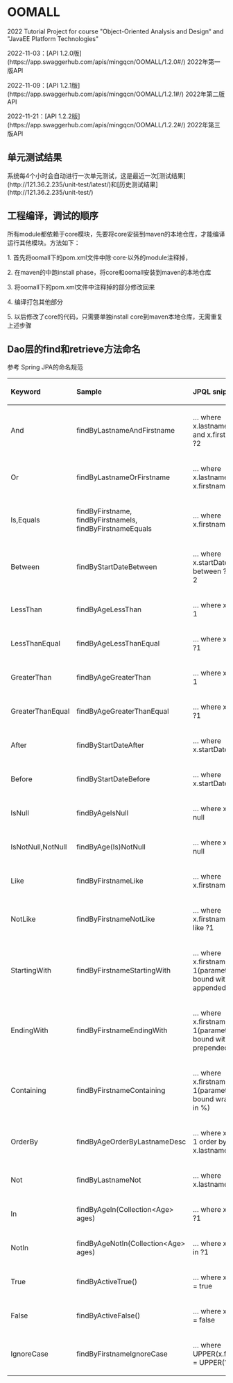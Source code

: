 # OOMALL

2022 Tutorial Project for course "Object-Oriented Analysis and Design“ and "JavaEE Platform Technologies"

<p>2022-11-03：[API 1.2.0版](https://app.swaggerhub.com/apis/mingqcn/OOMALL/1.2.0#/) 2022年第一版API
<p>2022-11-09：[API 1.2.1版](https://app.swaggerhub.com/apis/mingqcn/OOMALL/1.2.1#/) 2022年第二版API
<p>2022-11-21：[API 1.2.2版](https://app.swaggerhub.com/apis/mingqcn/OOMALL/1.2.2#/) 2022年第三版API

## 单元测试结果
<p>系统每4个小时会自动进行一次单元测试，这是最近一次[测试结果](http://121.36.2.235/unit-test/latest/)和[历史测试结果](http://121.36.2.235/unit-test/)

## 工程编译，调试的顺序
<p>所有module都依赖于core模块，先要将core安装到maven的本地仓库，才能编译运行其他模块。方法如下：
<p>1. 首先将oomall下的pom.xml文件中除·<module>core</module>·以外的module注释掉，
<p>2. 在maven的中跑install phase，将core和oomall安装到maven的本地仓库
<p>3. 将oomall下的pom.xml文件中注释掉的部分修改回来
<p>4. 编译打包其他部分
<p>5. 以后修改了core的代码，只需要单独install core到maven本地仓库，无需重复上述步骤

## Dao层的find和retrieve方法命名
<p>参考 Spring JPA的命名规范
<table><thead><tr><th style="text-align:left"><div><div class="table-header"><p>Keyword</p></div></div></th><th style="text-align:left"><div><div class="table-header"><p>Sample</p></div></div></th><th style="text-align:left"><div><div class="table-header"><p>JPQL snippet</p></div></div></th></tr></thead><tbody><tr><td style="text-align:left"><div><div class="table-cell"><p>And</p></div></div></td><td style="text-align:left"><div><div class="table-cell"><p>findByLastnameAndFirstname</p></div></div></td><td style="text-align:left"><div><div class="table-cell"><p>… where x.lastname = ?1 and x.firstname = ?2</p></div></div></td></tr><tr><td style="text-align:left"><div><div class="table-cell"><p>Or</p></div></div></td><td style="text-align:left"><div><div class="table-cell"><p>findByLastnameOrFirstname</p></div></div></td><td style="text-align:left"><div><div class="table-cell"><p>… where x.lastname = ?1 or x.firstname = ?2</p></div></div></td></tr><tr><td style="text-align:left"><div><div class="table-cell"><p>Is,Equals</p></div></div></td><td style="text-align:left"><div><div class="table-cell"><p>findByFirstname,
findByFirstnameIs,
findByFirstnameEquals</p></div></div></td><td style="text-align:left"><div><div class="table-cell"><p>… where x.firstname = ?1</p></div></div></td></tr><tr><td style="text-align:left"><div><div class="table-cell"><p>Between</p></div></div></td><td style="text-align:left"><div><div class="table-cell"><p>findByStartDateBetween</p></div></div></td><td style="text-align:left"><div><div class="table-cell"><p>… where x.startDate between ?1 and ?2</p></div></div></td></tr><tr><td style="text-align:left"><div><div class="table-cell"><p>LessThan</p></div></div></td><td style="text-align:left"><div><div class="table-cell"><p>findByAgeLessThan</p></div></div></td><td style="text-align:left"><div><div class="table-cell"><p>… where x.age &lt; ?1</p></div></div></td></tr><tr><td style="text-align:left"><div><div class="table-cell"><p>LessThanEqual</p></div></div></td><td style="text-align:left"><div><div class="table-cell"><p>findByAgeLessThanEqual</p></div></div></td><td style="text-align:left"><div><div class="table-cell"><p>… where x.age &lt;= ?1</p></div></div></td></tr><tr><td style="text-align:left"><div><div class="table-cell"><p>GreaterThan</p></div></div></td><td style="text-align:left"><div><div class="table-cell"><p>findByAgeGreaterThan</p></div></div></td><td style="text-align:left"><div><div class="table-cell"><p>… where x.age &gt; ?1</p></div></div></td></tr><tr><td style="text-align:left"><div><div class="table-cell"><p>GreaterThanEqual</p></div></div></td><td style="text-align:left"><div><div class="table-cell"><p>findByAgeGreaterThanEqual</p></div></div></td><td style="text-align:left"><div><div class="table-cell"><p>… where x.age &gt;= ?1</p></div></div></td></tr><tr><td style="text-align:left"><div><div class="table-cell"><p>After</p></div></div></td><td style="text-align:left"><div><div class="table-cell"><p>findByStartDateAfter</p></div></div></td><td style="text-align:left"><div><div class="table-cell"><p>… where x.startDate &gt; ?1</p></div></div></td></tr><tr><td style="text-align:left"><div><div class="table-cell"><p>Before</p></div></div></td><td style="text-align:left"><div><div class="table-cell"><p>findByStartDateBefore</p></div></div></td><td style="text-align:left"><div><div class="table-cell"><p>… where x.startDate &lt; ?1</p></div></div></td></tr><tr><td style="text-align:left"><div><div class="table-cell"><p>IsNull</p></div></div></td><td style="text-align:left"><div><div class="table-cell"><p>findByAgeIsNull</p></div></div></td><td style="text-align:left"><div><div class="table-cell"><p>… where x.age is null</p></div></div></td></tr><tr><td style="text-align:left"><div><div class="table-cell"><p>IsNotNull,NotNull</p></div></div></td><td style="text-align:left"><div><div class="table-cell"><p>findByAge(Is)NotNull</p></div></div></td><td style="text-align:left"><div><div class="table-cell"><p>… where x.age not null</p></div></div></td></tr><tr><td style="text-align:left"><div><div class="table-cell"><p>Like</p></div></div></td><td style="text-align:left"><div><div class="table-cell"><p>findByFirstnameLike</p></div></div></td><td style="text-align:left"><div><div class="table-cell"><p>… where x.firstname like ?1</p></div></div></td></tr><tr><td style="text-align:left"><div><div class="table-cell"><p>NotLike</p></div></div></td><td style="text-align:left"><div><div class="table-cell"><p>findByFirstnameNotLike</p></div></div></td><td style="text-align:left"><div><div class="table-cell"><p>… where x.firstname not like ?1</p></div></div></td></tr><tr><td style="text-align:left"><div><div class="table-cell"><p>StartingWith</p></div></div></td><td style="text-align:left"><div><div class="table-cell"><p>findByFirstnameStartingWith</p></div></div></td><td style="text-align:left"><div><div class="table-cell"><p>… where x.firstname like ?1(parameter bound with appended&nbsp;%)</p></div></div></td></tr><tr><td style="text-align:left"><div><div class="table-cell"><p>EndingWith</p></div></div></td><td style="text-align:left"><div><div class="table-cell"><p>findByFirstnameEndingWith</p></div></div></td><td style="text-align:left"><div><div class="table-cell"><p>… where x.firstname like ?1(parameter bound with prepended&nbsp;%)</p></div></div></td></tr><tr><td style="text-align:left"><div><div class="table-cell"><p>Containing</p></div></div></td><td style="text-align:left"><div><div class="table-cell"><p>findByFirstnameContaining</p></div></div></td><td style="text-align:left"><div><div class="table-cell"><p>… where x.firstname like ?1(parameter bound wrapped in&nbsp;%)</p></div></div></td></tr><tr><td style="text-align:left"><div><div class="table-cell"><p>OrderBy</p></div></div></td><td style="text-align:left"><div><div class="table-cell"><p>findByAgeOrderByLastnameDesc</p></div></div></td><td style="text-align:left"><div><div class="table-cell"><p>… where x.age = ?1 order by x.lastname desc</p></div></div></td></tr><tr><td style="text-align:left"><div><div class="table-cell"><p>Not</p></div></div></td><td style="text-align:left"><div><div class="table-cell"><p>findByLastnameNot</p></div></div></td><td style="text-align:left"><div><div class="table-cell"><p>… where x.lastname &lt;&gt; ?1</p></div></div></td></tr><tr><td style="text-align:left"><div><div class="table-cell"><p>In</p></div></div></td><td style="text-align:left"><div><div class="table-cell"><p>findByAgeIn(Collection&lt;Age&gt; ages)</p></div></div></td><td style="text-align:left"><div><div class="table-cell"><p>… where x.age in ?1</p></div></div></td></tr><tr><td style="text-align:left"><div><div class="table-cell"><p>NotIn</p></div></div></td><td style="text-align:left"><div><div class="table-cell"><p>findByAgeNotIn(Collection&lt;Age&gt; ages)</p></div></div></td><td style="text-align:left"><div><div class="table-cell"><p>… where x.age not in ?1</p></div></div></td></tr><tr><td style="text-align:left"><div><div class="table-cell"><p>True</p></div></div></td><td style="text-align:left"><div><div class="table-cell"><p>findByActiveTrue()</p></div></div></td><td style="text-align:left"><div><div class="table-cell"><p>… where x.active = true</p></div></div></td></tr><tr><td style="text-align:left"><div><div class="table-cell"><p>False</p></div></div></td><td style="text-align:left"><div><div class="table-cell"><p>findByActiveFalse()</p></div></div></td><td style="text-align:left"><div><div class="table-cell"><p>… where x.active = false</p></div></div></td></tr><tr><td style="text-align:left"><div><div class="table-cell"><p>IgnoreCase</p></div></div></td><td style="text-align:left"><div><div class="table-cell"><p>findByFirstnameIgnoreCase</p></div></div></td><td style="text-align:left"><div><div class="table-cell"><p>… where UPPER(x.firstame) = UPPER(?1)</p></div></div></td></tr></tbody></table>

